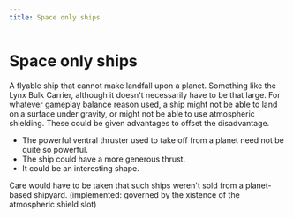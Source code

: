 ```yaml
---
title: Space only ships
---
```

# Space only ships
A flyable ship that cannot make landfall upon a planet. Something like the Lynx Bulk Carrier, although it doesn't necessarily have to be that large. For whatever gameplay balance reason used, a ship might not be able to land on a surface under gravity, or might not be able to use atmospheric shielding. These could be given advantages to offset the disadvantage.
- The powerful ventral thruster used to take off from a planet need not be quite so powerful.
- The ship could have a more generous thrust.
- It could be an interesting shape.

Care would have to be taken that such ships weren't sold from a planet-based shipyard. (implemented: governed by the xistence of the atmospheric shield slot)
